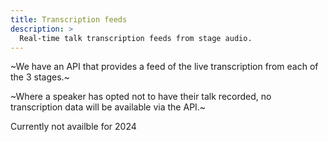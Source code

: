 ```yaml
---
title: Transcription feeds
description: >
  Real-time talk transcription feeds from stage audio.
---
```


~We have an API that provides a feed of the live transcription from each of the 3 stages.~

~Where a speaker has opted not to have their talk recorded, no transcription data will be
available via the API.~

Currently not availble for 2024

